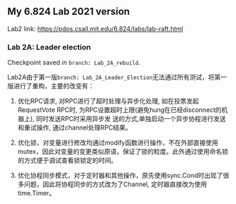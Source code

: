 ## My 6.824 Lab 2021 version
Lab2 link: https://pdos.csail.mit.edu/6.824/labs/lab-raft.html

### Lab 2A: Leader election
Checkpoint saved in `branch: Lab_2A_rebuild`.

Lab2A由于第一版`branch: Lab_2A_Leader_Election`无法通过所有测试，将第一版进行了重构，主要的改变有：

1. 优化RPC请求, 对RPC进行了超时处理与异步化处理, 如在投票发起RequestVote RPC时, 为RPC设置超时上限(避免hung在已经disconnect的机器上), 同时发送RPC时采用异步发 送的方式,单独启动一个异步协程进行发送和重试操作, 通过channel处理RPC结果。
   
2. 优化锁，对变量进行修改均通过modify函数进行操作，不在外部直接使用mutex，因此对变量的变更类似原语，保证了锁的粒度。此外通过使用命名锁的方式便于调试查看锁锁定的时间。

3. 优化协程同步模式，对于定时器和其他操作，原先使用sync.Cond时出现了很多问题，因此将协程同步的方式改为了Channel, 定时器直接改为使用time.Timer。